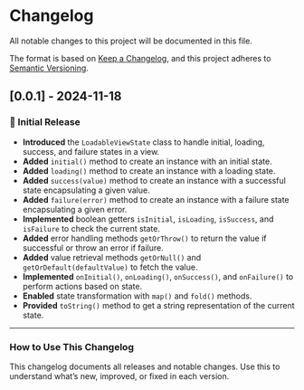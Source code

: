 # Changelog

All notable changes to this project will be documented in this file.

The format is based on [Keep a Changelog](https://keepachangelog.com/en/1.0.0/), and this project adheres to [Semantic Versioning](https://semver.org/spec/v2.0.0.html).

## [0.0.1] - 2024-11-18
### 🚀 Initial Release
- **Introduced** the `LoadableViewState` class to handle initial, loading, success, and failure states in a view.
- **Added** `initial()` method to create an instance with an initial state.
- **Added** `loading()` method to create an instance with a loading state.
- **Added** `success(value)` method to create an instance with a successful state encapsulating a given value.
- **Added** `failure(error)` method to create an instance with a failure state encapsulating a given error.
- **Implemented** boolean getters `isInitial`, `isLoading`, `isSuccess`, and `isFailure` to check the current state.
- **Added** error handling methods `getOrThrow()` to return the value if successful or throw an error if failure.
- **Added** value retrieval methods `getOrNull()` and `getOrDefault(defaultValue)` to fetch the value.
- **Implemented** `onInitial()`, `onLoading()`, `onSuccess()`, and `onFailure()` to perform actions based on state.
- **Enabled** state transformation with `map()` and `fold()` methods.
- **Provided** `toString()` method to get a string representation of the current state.

---

### **How to Use This Changelog**
This changelog documents all releases and notable changes. Use this to understand what’s new, improved, or fixed in each version.
